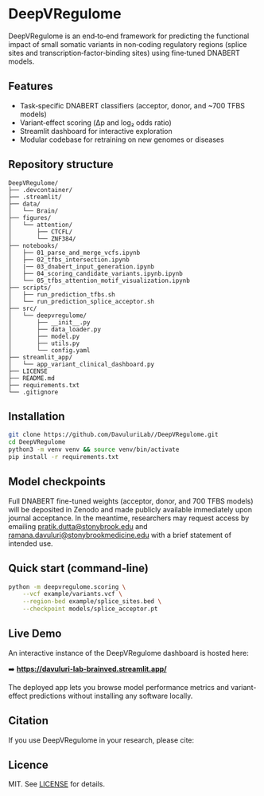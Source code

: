 # DeepVRegulome

DeepVRegulome is an end‑to‑end framework for predicting the functional impact of small somatic variants in non‑coding regulatory regions (splice sites and transcription‑factor‑binding sites) using fine‑tuned DNABERT models.

## Features
* Task‑specific DNABERT classifiers (acceptor, donor, and ~700 TFBS models)
* Variant‑effect scoring (Δp and log₂ odds ratio)
* Streamlit dashboard for interactive exploration
* Modular codebase for retraining on new genomes or diseases

## Repository structure
```
DeepVRegulome/
├── .devcontainer/
├── .streamlit/
├── data/
│   └── Brain/
├── figures/
│   └── attention/
│       ├── CTCFL/
│       └── ZNF384/
├── notebooks/
│   ├── 01_parse_and_merge_vcfs.ipynb
│   ├── 02_tfbs_intersection.ipynb
│   |── 03_dnabert_input_generation.ipynb
│   ├── 04_scoring_candidate_variants.ipynb.ipynb
│   └── 05_tfbs_attention_motif_visualization.ipynb
├── scripts/
│   ├── run_prediction_tfbs.sh
│   └── run_prediction_splice_acceptor.sh
├── src/
│   └── deepvregulome/
│       ├── __init__.py
│       ├── data_loader.py
│       ├── model.py
│       ├── utils.py
│       └── config.yaml
├── streamlit_app/
│   └── app_variant_clinical_dashboard.py
├── LICENSE
├── README.md
├── requirements.txt
└── .gitignore

```
## Installation
```bash
git clone https://github.com/DavuluriLab//DeepVRegulome.git
cd DeepVRegulome
python3 -m venv venv && source venv/bin/activate
pip install -r requirements.txt
```

## Model checkpoints
Full DNABERT fine-tuned weights (acceptor, donor, and 700 TFBS models) will be deposited in Zenodo and made publicly available immediately upon journal acceptance.
In the meantime, researchers may request access by emailing pratik.dutta@stonybrook.edu and ramana.davuluri@stonybrookmedicine.edu  with a brief statement of intended use.




## Quick start (command‑line)
```bash
python -m deepvregulome.scoring \
    --vcf example/variants.vcf \
    --region-bed example/splice_sites.bed \
    --checkpoint models/splice_acceptor.pt
```
## Live Demo

An interactive instance of the DeepVRegulome dashboard is hosted here:

➡️ **https://davuluri-lab-brainved.streamlit.app/**

The deployed app lets you browse model performance metrics and variant-effect predictions without installing any software locally.



## Citation
If you use DeepVRegulome in your research, please cite:



## Licence
MIT. See [LICENSE](LICENSE) for details.
